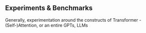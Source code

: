 ## Experiments & Benchmarks 

Generally, experimentation around the constructs of Transformer - (Self-)Attention, or an entire GPTs, LLMs 
